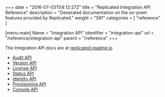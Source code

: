 +++
date = "2016-07-03T04:12:27Z"
title = "Replicated Integration API Reference"
description = "Generated documentation on the on-prem features provided by Replicated."
weight = "591"
categories = [ "reference" ]

[menu.main]
Name       = "Integration API"
identifier = "integration-api"
url        = "/reference/integration-api"
parent     = "/reference"
+++

The Integration API docs are at [replicated.readme.io](https://replicated.readme.io/docs/integration-api-reference)

- [Audit API](https://replicated.readme.io/docs/audit-api)
- [Version API](https://replicated.readme.io/docs/version-api)
- [License API](https://replicated.readme.io/docs/license-api)
- [Status API](https://replicated.readme.io/docs/status-api)
- [Identity API](https://replicated.readme.io/docs/identity-api)
- [Provisioning API](https://replicated.readme.io/docs/provisioning-api)
- [Console API](https://replicated.readme.io/docs/console-api)
